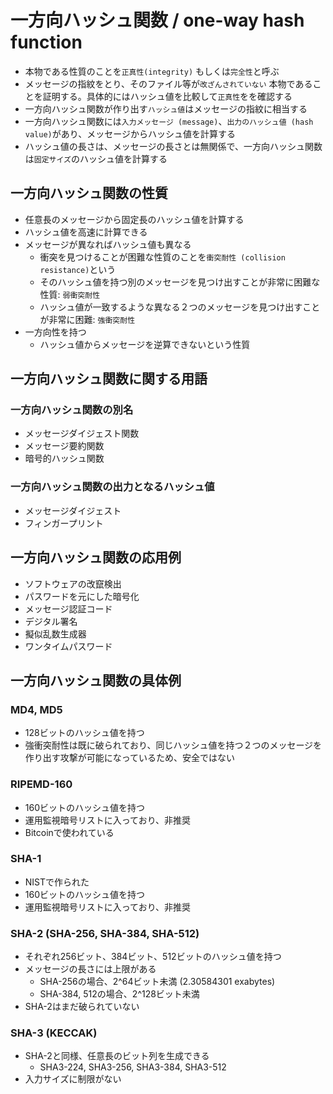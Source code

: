 # 一方向ハッシュ関数 / one-way hash function

- 本物である性質のことを`正真性(integrity)` もしくは`完全性`と呼ぶ
- メッセージの指紋をとり、そのファイル等が`改ざんされていない` 本物であることを証明する。具体的にはハッシュ値を比較して`正真性`をを確認する
- 一方向ハッシュ関数が作り出す`ハッシュ値`はメッセージの指紋に相当する
- 一方向ハッシュ関数には`入力メッセージ (message)`、`出力のハッシュ値 (hash value)`があり、メッセージからハッシュ値を計算する
- ハッシュ値の長さは、メッセージの長さとは無関係で、一方向ハッシュ関数は`固定サイズ`のハッシュ値を計算する

## 一方向ハッシュ関数の性質

- 任意長のメッセージから固定長のハッシュ値を計算する
- ハッシュ値を高速に計算できる
- メッセージが異なればハッシュ値も異なる
  - 衝突を見つけることが困難な性質のことを`衝突耐性 (collision resistance)`という
  - そのハッシュ値を持つ別のメッセージを見つけ出すことが非常に困難な性質: `弱衝突耐性`
  - ハッシュ値が一致するような異なる２つのメッセージを見つけ出すことが非常に困難: `強衝突耐性`
- 一方向性を持つ
  - ハッシュ値からメッセージを逆算できないという性質

## 一方向ハッシュ関数に関する用語

### 一方向ハッシュ関数の別名

- メッセージダイジェスト関数
- メッセージ要約関数
- 暗号的ハッシュ関数

### 一方向ハッシュ関数の出力となるハッシュ値

- メッセージダイジェスト
- フィンガープリント

## 一方向ハッシュ関数の応用例

- ソフトウェアの改竄検出
- パスワードを元にした暗号化
- メッセージ認証コード
- デジタル署名
- 擬似乱数生成器
- ワンタイムパスワード

## 一方向ハッシュ関数の具体例

### MD4, MD5

- 128ビットのハッシュ値を持つ
- 強衝突耐性は既に破られており、同じハッシュ値を持つ２つのメッセージを作り出す攻撃が可能になっているため、安全ではない

### RIPEMD-160

- 160ビットのハッシュ値を持つ
- 運用監視暗号リストに入っており、非推奨
- Bitcoinで使われている

### SHA-1

- NISTで作られた
- 160ビットのハッシュ値を持つ
- 運用監視暗号リストに入っており、非推奨

### SHA-2 (SHA-256, SHA-384, SHA-512)

- それぞれ256ビット、384ビット、512ビットのハッシュ値を持つ
- メッセージの長さには上限がある
  - SHA-256の場合、2^64ビット未満 (2.30584301 exabytes)
  - SHA-384, 512の場合、2^128ビット未満
- SHA-2はまだ破られていない

### SHA-3 (KECCAK)

- SHA-2と同様、任意長のビット列を生成できる
  - SHA3-224, SHA3-256, SHA3-384, SHA3-512
- 入力サイズに制限がない
